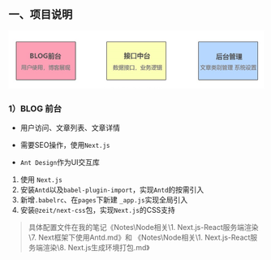## 一、项目说明

![Bolg的三个结构](res/blog_demo01.jpg)

### 1）BLOG 前台

- 用户访问、文章列表、文章详情

- 需要SEO操作，使用`Next.js`
- `Ant Design`作为UI交互库

1. 使用 `Next.js` 
2. 安装`Antd`以及`babel-plugin-import`，实现`Antd`的按需引入
3.  新增`.babelrc`、在`pages`下新建 `_app.js`实现全局引入
4.  安装`@zeit/next-css`包，实现`Next.js`的CSS支持

> 具体配置文件在我的笔记《Notes\Node相关\1. Next.js-React服务端渲染\7. Next框架下使用Antd.md》和 《Notes\Node相关\1. Next.js-React服务端渲染\8. Next.js生成环境打包.md》

